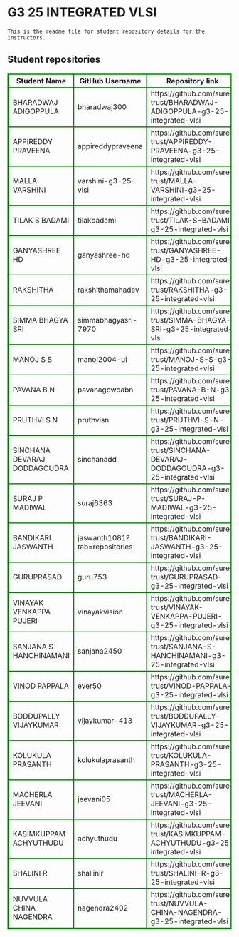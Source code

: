 # G3 25 INTEGRATED VLSI
    This is the readme file for student repository details for the instructors.
## Student repositories 
<table style="border : 2px solid green; width:100%;">
<tr >
<th style="border : 2px solid green;">Student Name</th>
<th style="border : 2px solid green;">GitHub Username</th>
<th style="border : 2px solid green;">Repository link</th>
</tr>
<tr style="border : 2px solid green;">
<td style="border : 2px solid green;">BHARADWAJ ADIGOPPULA</td> 

<td style="border : 2px solid green;">bharadwaj300</td> 

<td style="border : 2px solid green;">https://github.com/sure-trust/BHARADWAJ-ADIGOPPULA-g3-25-integrated-vlsi</td> 
</tr>

<tr style="border : 2px solid green;">
<td style="border : 2px solid green;">APPIREDDY PRAVEENA</td> 

<td style="border : 2px solid green;">appireddypraveena</td> 

<td style="border : 2px solid green;">https://github.com/sure-trust/APPIREDDY-PRAVEENA-g3-25-integrated-vlsi</td> 
</tr>

<tr style="border : 2px solid green;">
<td style="border : 2px solid green;">MALLA VARSHINI</td> 

<td style="border : 2px solid green;">varshini-g3-25-vlsi</td> 

<td style="border : 2px solid green;">https://github.com/sure-trust/MALLA-VARSHINI-g3-25-integrated-vlsi</td> 
</tr>

<tr style="border : 2px solid green;">
<td style="border : 2px solid green;">TILAK S BADAMI</td> 

<td style="border : 2px solid green;">tilakbadami</td> 

<td style="border : 2px solid green;">https://github.com/sure-trust/TILAK-S-BADAMI-g3-25-integrated-vlsi</td> 
</tr>

<tr style="border : 2px solid green;">
<td style="border : 2px solid green;">GANYASHREE HD</td> 

<td style="border : 2px solid green;">ganyashree-hd</td> 

<td style="border : 2px solid green;">https://github.com/sure-trust/GANYASHREE-HD-g3-25-integrated-vlsi</td> 
</tr>

<tr style="border : 2px solid green;">
<td style="border : 2px solid green;">RAKSHITHA</td> 

<td style="border : 2px solid green;">rakshithamahadev</td> 

<td style="border : 2px solid green;">https://github.com/sure-trust/RAKSHITHA-g3-25-integrated-vlsi</td> 
</tr>

<tr style="border : 2px solid green;">
<td style="border : 2px solid green;">SIMMA BHAGYA SRI</td> 

<td style="border : 2px solid green;">simmabhagyasri-7970</td> 

<td style="border : 2px solid green;">https://github.com/sure-trust/SIMMA-BHAGYA-SRI-g3-25-integrated-vlsi</td> 
</tr>

<tr style="border : 2px solid green;">
<td style="border : 2px solid green;">MANOJ S S</td> 

<td style="border : 2px solid green;">manoj2004-ui</td> 

<td style="border : 2px solid green;">https://github.com/sure-trust/MANOJ-S-S-g3-25-integrated-vlsi</td> 
</tr>

<tr style="border : 2px solid green;">
<td style="border : 2px solid green;">PAVANA B N</td> 

<td style="border : 2px solid green;">pavanagowdabn</td> 

<td style="border : 2px solid green;">https://github.com/sure-trust/PAVANA-B-N-g3-25-integrated-vlsi</td> 
</tr>

<tr style="border : 2px solid green;">
<td style="border : 2px solid green;">PRUTHVI S N</td> 

<td style="border : 2px solid green;">pruthvisn</td> 

<td style="border : 2px solid green;">https://github.com/sure-trust/PRUTHVI-S-N-g3-25-integrated-vlsi</td> 
</tr>

<tr style="border : 2px solid green;">
<td style="border : 2px solid green;">SINCHANA DEVARAJ DODDAGOUDRA</td> 

<td style="border : 2px solid green;">sinchanadd</td> 

<td style="border : 2px solid green;">https://github.com/sure-trust/SINCHANA-DEVARAJ-DODDAGOUDRA-g3-25-integrated-vlsi</td> 
</tr>

<tr style="border : 2px solid green;">
<td style="border : 2px solid green;">SURAJ P MADIWAL</td> 

<td style="border : 2px solid green;">suraj6363</td> 

<td style="border : 2px solid green;">https://github.com/sure-trust/SURAJ-P-MADIWAL-g3-25-integrated-vlsi</td> 
</tr>

<tr style="border : 2px solid green;">
<td style="border : 2px solid green;">BANDIKARI JASWANTH</td> 

<td style="border : 2px solid green;">jaswanth1081?tab=repositories</td> 

<td style="border : 2px solid green;">https://github.com/sure-trust/BANDIKARI-JASWANTH-g3-25-integrated-vlsi</td> 
</tr>

<tr style="border : 2px solid green;">
<td style="border : 2px solid green;">GURUPRASAD</td> 

<td style="border : 2px solid green;">guru753</td> 

<td style="border : 2px solid green;">https://github.com/sure-trust/GURUPRASAD-g3-25-integrated-vlsi</td> 
</tr>

<tr style="border : 2px solid green;">
<td style="border : 2px solid green;">VINAYAK VENKAPPA PUJERI</td> 

<td style="border : 2px solid green;">vinayakvision</td> 

<td style="border : 2px solid green;">https://github.com/sure-trust/VINAYAK-VENKAPPA-PUJERI-g3-25-integrated-vlsi</td> 
</tr>

<tr style="border : 2px solid green;">
<td style="border : 2px solid green;">SANJANA S HANCHINAMANI</td> 

<td style="border : 2px solid green;">sanjana2450</td> 

<td style="border : 2px solid green;">https://github.com/sure-trust/SANJANA-S-HANCHINAMANI-g3-25-integrated-vlsi</td> 
</tr>

<tr style="border : 2px solid green;">
<td style="border : 2px solid green;">VINOD PAPPALA</td> 

<td style="border : 2px solid green;">ever50</td> 

<td style="border : 2px solid green;">https://github.com/sure-trust/VINOD-PAPPALA-g3-25-integrated-vlsi</td> 
</tr>

<tr style="border : 2px solid green;">
<td style="border : 2px solid green;">BODDUPALLY VIJAYKUMAR</td> 

<td style="border : 2px solid green;">vijaykumar-413</td> 

<td style="border : 2px solid green;">https://github.com/sure-trust/BODDUPALLY-VIJAYKUMAR-g3-25-integrated-vlsi</td> 
</tr>

<tr style="border : 2px solid green;">
<td style="border : 2px solid green;">KOLUKULA PRASANTH</td> 

<td style="border : 2px solid green;">kolukulaprasanth</td> 

<td style="border : 2px solid green;">https://github.com/sure-trust/KOLUKULA-PRASANTH-g3-25-integrated-vlsi</td> 
</tr>

<tr style="border : 2px solid green;">
<td style="border : 2px solid green;">MACHERLA JEEVANI</td> 

<td style="border : 2px solid green;">jeevani05</td> 

<td style="border : 2px solid green;">https://github.com/sure-trust/MACHERLA-JEEVANI-g3-25-integrated-vlsi</td> 
</tr>

<tr style="border : 2px solid green;">
<td style="border : 2px solid green;">KASIMKUPPAM ACHYUTHUDU</td> 

<td style="border : 2px solid green;">achyuthudu</td> 

<td style="border : 2px solid green;">https://github.com/sure-trust/KASIMKUPPAM-ACHYUTHUDU-g3-25-integrated-vlsi</td> 
</tr>

<tr style="border : 2px solid green;">
<td style="border : 2px solid green;">SHALINI R</td> 

<td style="border : 2px solid green;">shaliinir</td> 

<td style="border : 2px solid green;">https://github.com/sure-trust/SHALINI-R-g3-25-integrated-vlsi</td> 
</tr>

<tr style="border : 2px solid green;">
<td style="border : 2px solid green;">NUVVULA CHINA NAGENDRA</td> 

<td style="border : 2px solid green;">nagendra2402</td> 

<td style="border : 2px solid green;">https://github.com/sure-trust/NUVVULA-CHINA-NAGENDRA-g3-25-integrated-vlsi</td> 
</tr>
